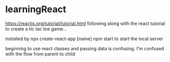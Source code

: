 # learningReact

https://reactjs.org/tutorial/tutorial.html
following along with the react tutorial to create a tic tac toe game...

installed by npx create-react-app [name]
npm start to start the local server

beginning to use react classes and passing data is confusing. I'm confused with the flow from parent to child